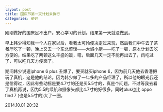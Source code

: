 ```yaml
---
layout: post
title: 国庆节第一天计划未执行
categories: 砸碎
---
```


刚刚做好的国庆足不出户，安心学习的计划，结果第一天就没做到。

早上韩少得知我一个人在家以后，看我太可怜便决定过来玩，然后我们中午去了茶餐厅吃了一顿，晚上又去一个东北菜馆——大城小厨——吃了一顿，原本计划去吃方便的，结果吃了两顿这么丰盛的饭，嗯，后面几天一定不能再出去了，肉吃过了，可以吃几天方便面了。

期间韩少说道iphone 6 plus 丑爆了，要买就买iphone 6，因为前几天他去香港把玩了真机，这是他的结论，因为韩少做了一年多的产品经理了，所以他的眼光我还是信得过，因此有些动摇是要4.7寸的还是买5.5寸的，真是个问题，不过等我去看了真机再说，因为5.5的续航和摄像头都比4.7寸的好很多。同时plus也比 oppo find 7 (也是5.5寸的)大了一圈。

2014.10.01 20:32
